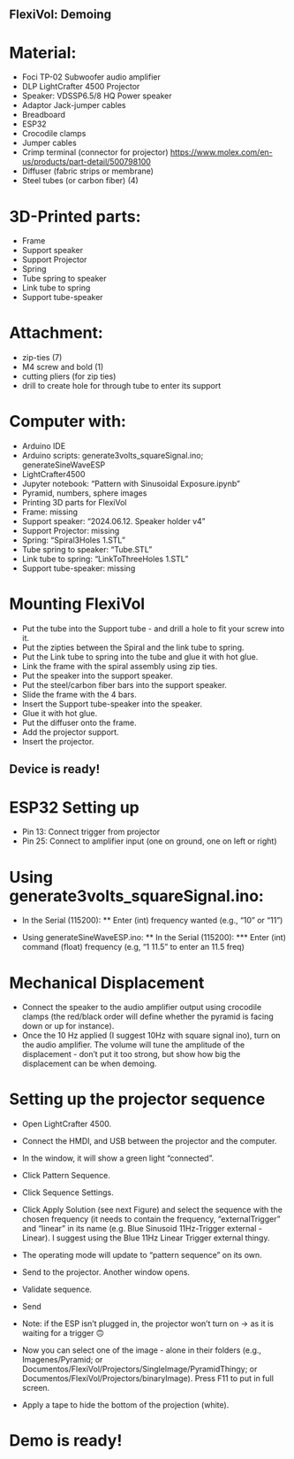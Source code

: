 ## FlexiVol: Demoing

# Material: 
* Foci TP-02 Subwoofer audio amplifier
* DLP LightCrafter 4500 Projector
*  Speaker: VDSSP6.5/8 HQ Power speaker
* Adaptor Jack-jumper cables
* Breadboard
* ESP32
* Crocodile clamps
* Jumper cables
* Crimp terminal (connector for projector) https://www.molex.com/en-us/products/part-detail/500798100
* Diffuser (fabric strips or membrane)
* Steel tubes (or carbon fiber) (4)

# 3D-Printed parts:
* Frame
* Support speaker
* Support Projector
* Spring
* Tube spring to speaker
* Link tube to spring
* Support tube-speaker

# Attachment:
* zip-ties (7)
* M4 screw and bold (1)
* cutting pliers (for zip ties)
* drill to create hole for through tube to enter its support

# Computer with:
* Arduino IDE
* Arduino scripts: generate3volts_squareSignal.ino; generateSineWaveESP
* LightCrafter4500
* Jupyter notebook: “Pattern with Sinusoidal Exposure.ipynb” 
* Pyramid, numbers, sphere images
* Printing 3D parts for FlexiVol
* Frame: missing
* Support speaker: “2024.06.12. Speaker holder v4”
* Support Projector: missing
* Spring: “Spiral3Holes 1.STL”
* Tube spring to speaker: “Tube.STL”
* Link tube to spring: “LinkToThreeHoles 1.STL”
* Support tube-speaker: missing

# Mounting FlexiVol

* Put the tube into the Support tube - and drill a hole to fit your screw into it.
* Put the zipties between the Spiral and the link tube to spring. 
* Put the Link tube to spring into the tube and glue it with hot glue.
* Link the frame with the spiral assembly using zip ties.
* Put the speaker into the support speaker.
* Put the steel/carbon fiber bars into the support speaker.
* Slide the frame with the 4 bars.
* Insert the Support tube-speaker into the speaker.
* Glue it with hot glue.
* Put the diffuser onto the frame.
* Add the projector support.
* Insert the projector.

## Device is ready!


# ESP32 Setting up
* Pin 13: Connect trigger from projector
* Pin 25: Connect to amplifier input (one on ground, one on left or right)

# Using  generate3volts_squareSignal.ino:
* In the Serial (115200):
** Enter (int) frequency wanted (e.g., “10” or “11”)

* Using  generateSineWaveESP.ino:
** In the Serial (115200): 
*** Enter (int) command (float) frequency (e.g, “1 11.5” to enter an 11.5 freq)

# Mechanical Displacement
* Connect the speaker to the audio amplifier output using crocodile clamps (the red/black order will define whether the pyramid is facing down or up for instance).
* Once the 10 Hz applied (I suggest 10Hz with square signal ino), turn on the audio amplifier. The volume will tune the amplitude of the displacement - don’t put it too strong, but show how big the displacement can be when demoing.

# Setting up the projector sequence
* Open LightCrafter 4500.
* Connect the HMDI, and USB between the projector and the computer.
* In the window, it will show a green light “connected”.
* Click Pattern Sequence.
* Click Sequence Settings.
* Click Apply Solution (see next Figure) and select the sequence with the chosen frequency (it needs to contain the frequency, “externalTrigger” and “linear” in its name (e.g. Blue Sinusoid 11Hz-Trigger external - Linear). I suggest using the Blue 11Hz Linear Trigger external thingy.
* The operating mode will update to “pattern sequence” on its own.
* Send to the projector. Another window opens.
* Validate sequence.
* Send

* Note: if the ESP isn’t plugged in, the projector won’t turn on -> as it is waiting for a trigger 🙃

* Now you can select one of the image - alone in their folders (e.g., Imagenes/Pyramid; or Documentos/FlexiVol/Projectors/SingleImage/PyramidThingy; or Documentos/FlexiVol/Projectors/binaryImage).
Press F11 to put in full screen.
* Apply a tape to hide the bottom of the projection (white).

# Demo is ready!





